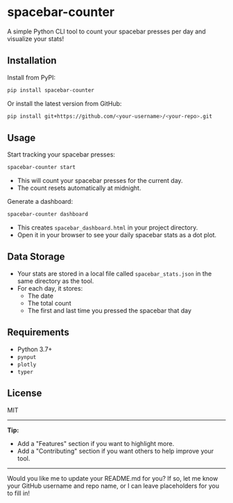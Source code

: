 # spacebar-counter

A simple Python CLI tool to count your spacebar presses per day and visualize your stats!

## Installation

Install from PyPI:
```bash
pip install spacebar-counter
```

Or install the latest version from GitHub:
```bash
pip install git+https://github.com/<your-username>/<your-repo>.git
```

## Usage

Start tracking your spacebar presses:
```bash
spacebar-counter start
```
- This will count your spacebar presses for the current day.
- The count resets automatically at midnight.

Generate a dashboard:
```bash
spacebar-counter dashboard
```
- This creates `spacebar_dashboard.html` in your project directory.
- Open it in your browser to see your daily spacebar stats as a dot plot.

## Data Storage

- Your stats are stored in a local file called `spacebar_stats.json` in the same directory as the tool.
- For each day, it stores:
  - The date
  - The total count
  - The first and last time you pressed the spacebar that day

## Requirements

- Python 3.7+
- `pynput`
- `plotly`
- `typer`

## License

MIT

---

**Tip:**  
- Add a "Features" section if you want to highlight more.
- Add a "Contributing" section if you want others to help improve your tool.

---

Would you like me to update your README.md for you? If so, let me know your GitHub username and repo name, or I can leave placeholders for you to fill in!
